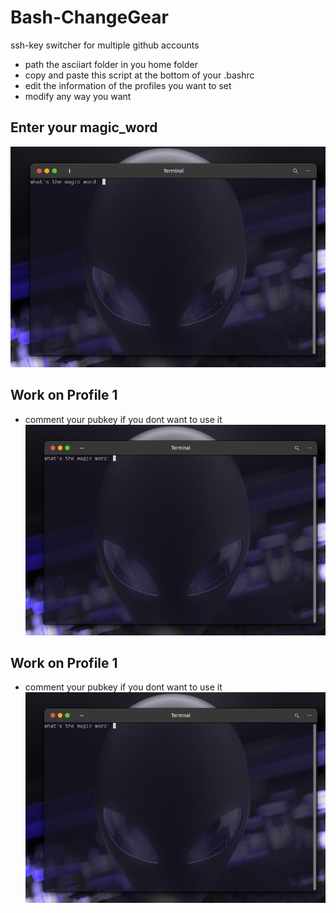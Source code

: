 # Bash-ChangeGear
ssh-key switcher for multiple github accounts

 - path the asciiart folder in you home folder
 - copy and paste this script at the bottom of your .bashrc
 - edit the information of the profiles you want to set
 - modify any way you want

## Enter your magic_word
![Screenshot](https://github.com/fightTone/Bash-ChangeGear/blob/main/samples/gearx.png)
## Work on Profile 1
 - comment your pubkey if you dont want to use it
![Screenshot](https://github.com/fightTone/Bash-ChangeGear/blob/main/samples/gearx.png)
## Work on Profile 1
 - comment your pubkey if you dont want to use it
![Screenshot](https://github.com/fightTone/Bash-ChangeGear/blob/main/samples/gearx.png)